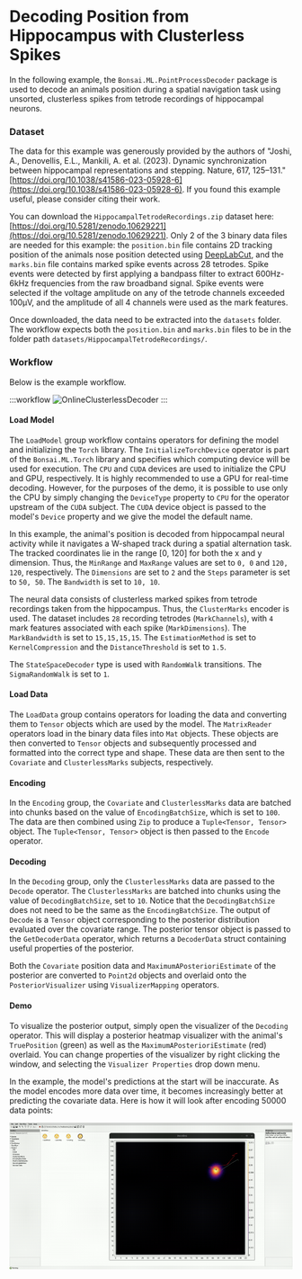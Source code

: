 # Decoding Position from Hippocampus with Clusterless Spikes

In the following example, the `Bonsai.ML.PointProcessDecoder` package is used to decode an animals position during a spatial navigation task using unsorted, clusterless spikes from tetrode recordings of hippocampal neurons.

### Dataset

The data for this example was generously provided by the authors of "Joshi, A., Denovellis, E.L., Mankili, A. et al. (2023). Dynamic synchronization between hippocampal representations and stepping. Nature, 617, 125–131." [https://doi.org/10.1038/s41586-023-05928-6](https://doi.org/10.1038/s41586-023-05928-6). If you found this example useful, please consider citing their work.

You can download the `HippocampalTetrodeRecordings.zip` dataset here: [https://doi.org/10.5281/zenodo.10629221](https://doi.org/10.5281/zenodo.10629221). Only 2 of the 3 binary data files are needed for this example: the `position.bin` file contains 2D tracking position of the animals nose position detected using [DeepLabCut](https://deeplabcut.github.io/DeepLabCut/README.html), and the `marks.bin` file contains marked spike events across 28 tetrodes. Spike events were detected by first applying a bandpass filter to extract 600Hz-6kHz frequencies from the raw broadband signal. Spike events were selected if the voltage amplitude on any of the tetrode channels exceeded 100μV, and the amplitude of all 4 channels were used as the mark features. 

Once downloaded, the data need to be extracted into the `datasets` folder. The workflow expects both the `position.bin` and `marks.bin` files to be in the folder path `datasets/HippocampalTetrodeRecordings/`.

### Workflow

Below is the example workflow.

:::workflow
![OnlineClusterlessDecoder](OnlineClusterlessDecoder.bonsai)
:::

#### Load Model

The `LoadModel` group workflow contains operators for defining the model and initializing the `Torch` library. The `InitializeTorchDevice` operator is part of the `Bonsai.ML.Torch` library and specifies which computing device will be used for execution. The `CPU` and `CUDA` devices are used to initialize the CPU and GPU, respectively. It is highly recommended to use a GPU for real-time decoding. However, for the purposes of the demo, it is possible to use only the CPU by simply changing the `DeviceType` property to `CPU` for the operator upstream of the `CUDA` subject. The `CUDA` device object is passed to the model's `Device` property and we give the model the default name.

In this example, the animal's position is decoded from hippocampal neural activity while it navigates a W-shaped track during a spatial alternation task. The tracked coordinates lie in the range [0, 120] for both the x and y dimension. Thus, the `MinRange` and `MaxRange` values are set to `0, 0` and `120, 120`, respectively. The `Dimensions` are set to `2` and the `Steps` parameter is set to `50, 50`. The `Bandwidth` is set to `10, 10`.

The neural data consists of clusterless marked spikes from tetrode recordings taken from the hippocampus. Thus, the `ClusterMarks` encoder is used. The dataset includes `28` recording tetrodes (`MarkChannels`), with `4` mark features associated with each spike (`MarkDimensions`). The `MarkBandwidth` is set to `15,15,15,15`. The `EstimationMethod` is set to `KernelCompression` and the `DistanceThreshold` is set to `1.5`.

The `StateSpaceDecoder` type is used with `RandomWalk` transitions. The `SigmaRandomWalk` is set to `1`.

#### Load Data

The `LoadData` group contains operators for loading the data and converting them to `Tensor` objects which are used by the model. The `MatrixReader` operators load in the binary data files into `Mat` objects. These objects are then converted to `Tensor` objects and subsequently processed and formatted into the correct type and shape. These data are then sent to the `Covariate` and `ClusterlessMarks` subjects, respectively.

#### Encoding

In the `Encoding` group, the `Covariate` and `ClusterlessMarks` data are batched into chunks based on the value of `EncodingBatchSize`, which is set to `100`. The data are then combined using `Zip` to produce a `Tuple<Tensor, Tensor>` object. The `Tuple<Tensor, Tensor>` object is then passed to the `Encode` operator.

#### Decoding

In the `Decoding` group, only the `ClusterlessMarks` data are passed to the `Decode` operator. The `ClusterlessMarks` are batched into chunks using the value of `DecodingBatchSize`, set to `10`. Notice that the `DecodingBatchSize` does not need to be the same as the `EncodingBatchSize`. The output of `Decode` is a `Tensor` object corresponding to the posterior distribution evaluated over the covariate range. The posterior tensor object is passed to the `GetDecoderData` operator, which returns a `DecoderData` struct containing useful properties of the posterior.

Both the `Covariate` position data and `MaximumAPosterioriEstimate` of the posterior are converted to `Point2d` objects and overlaid onto the `PosteriorVisualizer` using `VisualizerMapping` operators.

#### Demo

To visualize the posterior output, simply open the visualizer of the `Decoding` operator. This will display a posterior heatmap visualizer with the animal's `TruePosition` (green) as well as the `MaximumAPosterioriEstimate` (red) overlaid. You can change properties of the visualizer by right clicking the window, and selecting the `Visualizer Properties` drop down menu.

In the example, the model's predictions at the start will be inaccurate. As the model encodes more data over time, it becomes increasingly better at predicting the covariate data. Here is how it will look after encoding 50000 data points:

![](OnlineDecoderHippocampalTetrodeRecordingsClusterless.gif)

